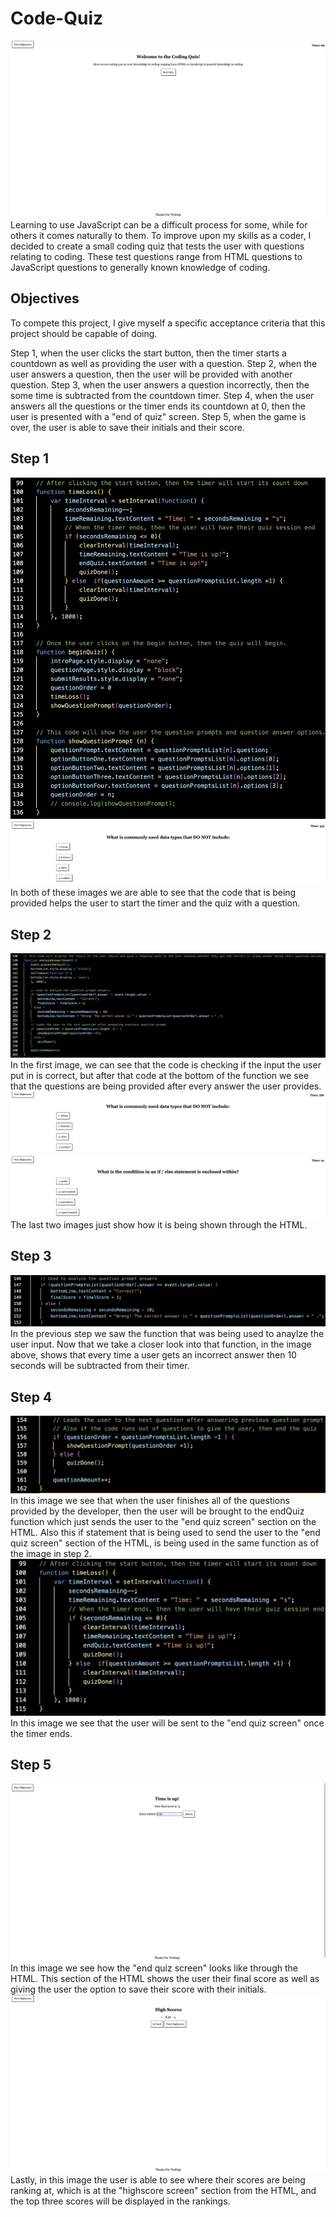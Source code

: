 # Code-Quiz
![Picture of Code Quiz project](./assets/Images/Code-Quiz.png)
Learning to use JavaScript can be a difficult process for some, while for others it comes naturally to them. To improve upon my skills as a coder, I decided to create a small coding quiz that tests the user with questions relating to coding. These test questions range from HTML questions to JavaScript questions to generally known knowledge of coding.

## Objectives
To compete this project, I give myself a specific acceptance criteria that this project should be capable of doing.

Step 1, when the user clicks the start button, then the timer starts a countdown as well as providing the user with a question.
Step 2, when the user answers a question, then the user will be provided with another question.
Step 3, when the user answers a question incorrectly, then the some time is subtracted from the countdown timer.
Step 4, when the user answers all the questions or the timer ends its countdown at 0, then the user is presented with a "end of quiz" screen.
Step 5, when the game is over, the user is able to save their initials and their score.

## Step 1
![This is a picture of code which completes step one](./assets/Images/Step-1-code.png)
![This is a picture of the webpage completing step one](./assets/Images/Step-1-Webpage.png)
In both of these images we are able to see that the code that is being provided helps the user to start the timer and the quiz with a question.

## Step 2
![Displays code that completes step two](./assets/Images/Step-2-Code.png)
In the first image, we can see that the code is checking if the input the user put in is correct, but after that code at the bottom of the function we see that the questions are being provided after every answer the user provides.
![Displays image of step twp code working on the webpage](./assets/Images/Step-2-Webpage(1%3A2).png)
![Displays image of step twp code working on the webpage](./assets/Images/Step-2-Webpage(2%3A2).png)
The last two images just show how it is being shown through the HTML.

## Step 3
![Displays code for step three](./assets/Images/Step-3-Code.png)
In the previous step we saw the function that was being used to anaylze the user input. Now that we take a closer look into that function, in the image above, shows that every time a user gets an incorrect answer then 10 seconds will be subtracted from their timer.

## Step 4
![Displays code showing what happens when the finishes all the questions](./assets/Images/Step-4-Code(1%3A2).png)
In this image we see that when the user finishes all of the questions provided by the developer, then the user will be brought to the endQuiz function which just sends the user to the "end quiz screen" section on the HTML. Also this if statement that is being used to send the user to the "end quiz screen" section of the HTML, is being used in the same function as of the image in step 2.
![Displays code showing what happens to the user when the timer reaches 0 seconds](./assets/Images/Step-4-Code(2%3A2).png)
In this image we see that the user will be sent to the "end quiz screen" once the timer ends.

## Step 5
![Displays image of the "end quiz screen"](./assets/Images/Step-5-Webpage(1%3A2).png)
In this image we see how the "end quiz screen" looks like through the HTML. This section of the HTML shows the user their final score as well as giving the user the option to save their score with their initials.
![Displays image of the webpage showing the highscores of each user from the user's local storage](./assets/Images/Step-5-Webpage(2%3A2).png)
Lastly, in this image the user is able to see where their scores are being ranking at, which is at the "highscore screen" section from the HTML, and the top three scores will be displayed in the rankings.